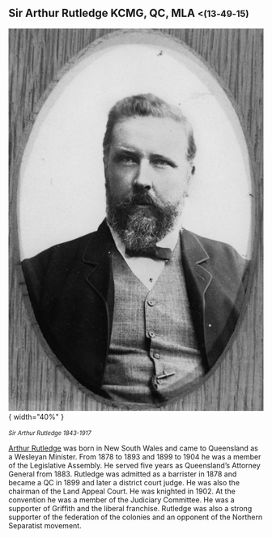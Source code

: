 ## Sir Arthur Rutledge KCMG, QC, MLA  <small><(13‑49‑15)</small>

![](../assets/arthur-rutledge.jpg){ width="40%" } 

*<small>Sir Arthur Rutledge 1843-1917</small>*

[Arthur Rutledge](https://adb.anu.edu.au/biography/rutledge-sir-arthur-8307) was born in New South Wales and came to Queensland as a Wesleyan Minister. From 1878 to 1893 and 1899 to 1904 he was a member of the Legislative Assembly. He served five years as Queensland’s Attorney General from 1883. Rutledge was admitted as a barrister in 1878 and became a QC in 1899 and later a district court judge. He was also the chairman of the Land Appeal Court. He was knighted in 1902. At the convention he was a member of the Judiciary Committee. He was a supporter of Griffith and the liberal franchise. Rutledge was also a strong supporter of the federation of the colonies and an opponent of the Northern Separatist movement.
